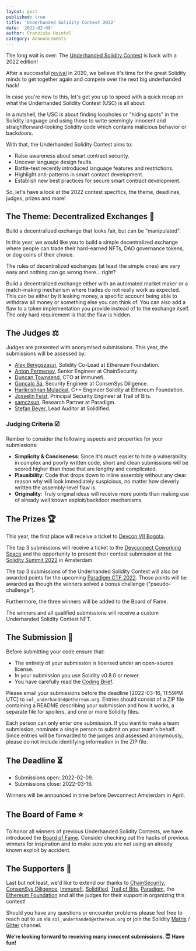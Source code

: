 ```yaml
---
layout: post
published: true
title: 'Underhanded Solidity Contest 2022'
date: '2022-02-09'
author: Franziska Heintel
category: Announcements
---
```


The long wait is over: The [Underhanded Solidity Contest](https://underhanded.soliditylang.org/) is back with a 2022 edition!

After a successful [revival](https://blog.soliditylang.org/2020/09/21/solidity-underhanded-contest/) in 2020, we believe it's time for the great Solidity minds to get together again and compete over the next big underhanded hack!

In case you're new to this, let's get you up to speed with a quick recap on what the Underhanded Solidity Contest (USC) is all about:

In a nutshell, the USC is about finding loopholes or "hiding spots" in the Solidity language and using those to write seemingly innocent and straightforward-looking Solidity code which contains malicious behavior or backdoors.

With that, the Underhanded Solidity Contest aims to:

- Raise awareness about smart contract security.
- Uncover language design faults.
- Battle-test recently introduced language features and restrictions.
- Highlight anti-patterns in smart contact development.
- Establish new best practices for secure smart contract development.

So, let's have a look at the 2022 contest specifics, the theme, deadlines, judges, prizes and more!

## The Theme: Decentralized Exchanges 🧪

Build a decentralized exchange that looks fair, but can be "manipulated".

In this year, we would like you to build a simple decentralized exchange where people can trade their hard-earned NFTs, DAO governance tokens, or dog coins of their choice.

The rules of decentralized exchanges (at least the simple ones) are very easy and nothing can go wrong there... right?

Build a decentralized exchange either with an automated market maker or a match-making mechanism where trades do not really work as expected. This can be either by it leaking money, a specific account being able to withdraw all money or something else you can think of. You can also add a flaw to a token implementation you provide instead of to the exchange itself. The only hard requirement is that the flaw is hidden.

## The Judges ⚖️

Judges are presented with anonymised submissions. This year, the submissions will be assessed by:

- [Alex Beregszaszi](https://twitter.com/alexberegszaszi), Solidity Co-Lead at Ethereum Foundation.
- [Anton Permenev](https://twitter.com/a_permenev), Senior Engineer at ChainSecurity.
- [Duncan Townsend](https://twitter.com/duncancmt), CTO at Immunefi.
- [Gonçalo Sá](https://twitter.com/GNSPS), Security Engineer at ConsenSys Diligence.
- [Harikrishnan Mulackal](https://twitter.com/_hrkrshnn), C++ Engineer Solidity at Ethereum Foundation.
- [Josselin Feist](https://twitter.com/Montyly), Principal Security Engineer at Trail of Bits.
- [samczsun](https://twitter.com/samczsun), Research Partner at Paradigm.
- [Stefan Beyer](https://twitter.com/beyer_st), Lead Auditor at Solidified.

### Judging Criteria ☑️

Rember to consider the following aspects and properties for your submissions:

- **Simplicity & Conciseness**: Since it's much easier to hide a vulnerability in complex and poorly written code, short and clean submissions will be scored higher than those that are lengthy and complicated.
- **Plausibility**: Code that drops down to inline assembly without any clear reason why will look immediately suspicious, no matter how cleverly written the assembly-level flaw is.
- **Originality**: Truly original ideas will receive more points than making use of already well known exploit/backdoor mechanisms.

## The Prizes 🏆

This year, the first place will receive a ticket to [Devcon VII Bogota](https://devcon.org/).

The top 3 submissions will receive a ticket to the [Devconnect Coworking Space](https://devconnect.org/) and the opportunity to present their contest submission at the [Solidity Summit 2022](https://summit.soliditylang.org/) in Amsterdam.

The top 3 submissions of the Underhanded Solidity Contest will also be awarded points for the upcoming [Paradigm CTF 2022](https://ctf.paradigm.xyz/).
Those points will be awarded as though the winners solved a bonus challenge ("pseudo-challenge").

Furthermore, the three winners will be added to the Board of Fame.

The winners and all qualified submissions will receive a custom Underhanded Solidity Contest NFT.

## The Submission 📨

Before submitting your code ensure that:

- The entirety of your submission is licensed under an open-source license.
- In your submission you use Solidity v0.8.0 or newer.
- You have carefully read the [Coding Brief](https://underhanded.soliditylang.org/#coding-brief).

Please email your submissions before the deadline [2022-03-16, 11:59PM UTC] to `sol_underhanded@ethereum.org`. Entries should consist of a ZIP file containing a README describing your submission and how it works, a separate file for spoilers, and one or more Solidity files.

Each person can only enter one submission. If you want to make a team submission, nominate a single person to submit on your team's behalf. Since entries will be forwarded to the judges and assessed anonymously, please do not include identifying information in the ZIP file.

## The Deadline ⏳

- Submissions open: 2022-02-09.
- Submissions close: 2022-03-16.

Winners will be announced in time before Devconnect Amsterdam in April.

## The Board of Fame ⭐

To honor all winners of previous Underhanded Solidity Contests, we have introduced the [Board of Fame](https://underhanded.soliditylang.org/#board-of-fame). Consider checking out the hacks of previous winners for inspiration and to make sure you are not using an already known exploit by accident.

## The Supporters 💖

Last but not least, we'd like to extend our thanks to [ChainSecurity](https://chainsecurity.com/), [ConsenSys Diligence](https://consensys.net/diligence/), [Immunefi](https://immunefi.com/), [Solidified](https://solidified.io/), [Trail of Bits](https://www.trailofbits.com/), [Paradigm](https://www.paradigm.xyz/), the [Ethereum Foundation](https://ethereum.foundation/) and all the judges for their support in organizing this contest!

Should you have any questions or encounter problems please feel free to reach out to us via `sol_underhanded@ethereum.org` or join the Solidity [Matrix](https://matrix.to/#/#ethereum_solidity:gitter.im) / [Gitter](https://gitter.im/ethereum/solidity) channel.

**We’re looking forward to receiving many innocent submissions. 😇 Have fun!**
